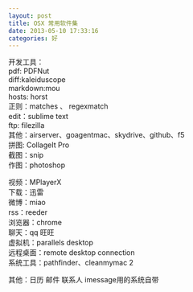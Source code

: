 ```yaml
---
layout: post
title: OSX 常用软件集
date: 2013-05-10 17:33:16
categories: 好
---
```

开发工具：  
pdf: PDFNut  
diff:kaleiduscope  
markdown:mou  
hosts: horst  
正则：matches 、 regexmatch  
edit：sublime text  
ftp: filezilla  
其他：airserver、goagentmac、skydrive、github、f5  
拼图: CollageIt Pro  
截图：snip  
作图：photoshop  

视频：MPlayerX  
下载：迅雷  
微博：miao  
rss：reeder  
浏览器：chrome  
聊天：qq 旺旺  
虚拟机：parallels desktop  
远程桌面：remote desktop connection  
系统工具：pathfinder、cleanmymac 2  

其他：日历 邮件 联系人 imessage用的系统自带